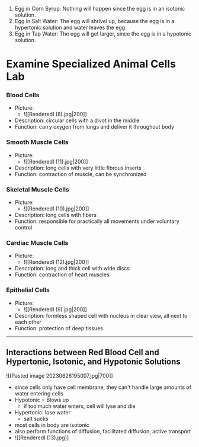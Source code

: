 1. Egg in Corn Syrup: Nothing will happen since the egg is in an isotonic solution.
2. Egg in Salt Water: The egg will shrivel up, because the egg is in a hypertonic solution and water leaves the egg.
3. Egg in Tap Water: The egg will get larger, since the egg is in a hypotonic solution.

# Examine Specialized Animal Cells Lab

### Blood Cells
- Picture:
	- ![[RenderedI (8).jpg|200]]
- Description: circular cells with a divot in the middle
- Function: carry oxygen from lungs and deliver it throughout body

### Smooth Muscle Cells
- Picture:
	- ![[RenderedI (11).jpg|200]]
- Description: long cells with very little fibrous inserts
- Function: contraction of muscle, can be synchronized

### Skeletal Muscle Cells
- Picture:
	- ![[RenderedI (10).jpg|200]]
- Description: long cells with fibers
- Function: responsible for practically all movements under voluntary control

### Cardiac Muscle Cells
- Picture:
	- ![[RenderedI (12).jpg|200]]
- Description: long and thick cell with wide discs
- Function: contraction of heart muscles

### Epithelial Cells
- Picture:
	- ![[RenderedI (9).jpg|200]]
- Description: formless shaped cell with nucleus in clear view, all next to each other
- Function: protection of deep tissues

-----------------------------------------------------------
## Interactions between Red Blood Cell and Hypertonic, Isotonic, and Hypotonic Solutions
![[Pasted image 20230626195007.jpg|700]]
- since cells only have cell membrane, they can't handle large amounts of water entering cells
- Hypotonic = Blows up
	- if too much water enters, cell will lyse and die
- Hypertonic: lose water
	- salt sucks
- most cells in body are isotonic
- also perform functions of diffusion, facilitated diffusion, active transport
- ![[RenderedI (13).jpg]]
